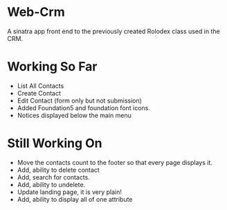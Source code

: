 Web-Crm
=======

A sinatra app front end to the previously created Rolodex class used in the CRM.

# Working So Far
  * List All Contacts
  * Create Contact
  * Edit Contact (form only but not submission)
  * Added Foundation5 and foundation font icons.
  * Notices displayed below the main menu

# Still Working On
  * Move the contacts count to the footer so that every page displays it.
  * Add, ability to delete contact
  * Add, search for contacts.
  * Add, ability to undelete.
  * Update landing page, it is very plain!
  * Add, ability to display all of one attribute
  
